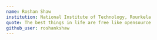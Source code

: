 ```yaml
---
name: Roshan Shaw
institution: National Institute of Technology, Rourkela
quote: The best things in life are free like opensource
github_user: roshankshaw
---
```

